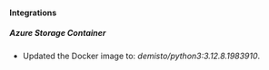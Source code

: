 
#### Integrations

##### Azure Storage Container

- Updated the Docker image to: *demisto/python3:3.12.8.1983910*.


